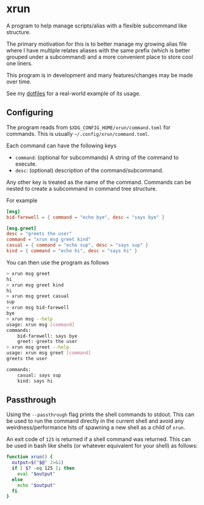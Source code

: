 # xrun
A program to help manage scripts/alias with a flexible subcommand like
structure.

The primary motivation for this is to better manage my growing alias file where
I have multiple relates aliases with the same prefix (which is better grouped
under a subcommand) and a more convenient place to store cool one liners.

This program is in development and many features/changes may be made over time.

See my [dotfiles](https://github.com/KaranveerB/Dotfiles/blob/master/.config/xrun/command.toml)
for a real-world example of its usage.

## Configuring
The program reads from `$XDG_CONFIG_HOME/xrun/command.toml` for commands. This
is usually `~/.config/xrun/command.toml`.

Each command can have the following keys
* `command`: (optional for subcommands) A string of the command to execute.
* `desc`: (optional) description of the command/subcommand.

Any other key is treated as the name of the command. Commands can be nested to
create a subcommand in command tree structure.

For example
```toml
[msg]
bid-farewell = { command = "echo bye", desc = "says bye" }

[msg.greet]
desc = "greets the user"
command = "xrun msg greet kind"
casual = { command = "echo sup", desc = "says sup" }
kind = { command = "echo hi", desc = "says hi" }
```

You can then use the program as follows
```sh
> xrun msg greet
hi
> xrun msg greet kind
hi
> xrun msg greet casual
sup
> xrun msg bid-farewell
bye
> xrun msg --help
usage: xrun msg [command]
commands:
    bid-farewell: says bye
    greet: greets the user
> xrun msg greet --help
usage: xrun msg greet [command]
greets the user

commands:
    casual: says sup
    kind: says hi
```

## Passthrough
Using the `--passthrough` flag prints the shell commands to stdout.
This can be used to run the command directly in the current shell and avoid any
weirdness/performance hits of spawning a new shell as a child of `xrun`.

An exit code of `125` is returned if a shell command was returned.
This can be used in bash like shells (or whatever equivalent for your shell) as
follows:

```bash
function xrun() {
  output=$("$@" 2>&1)
  if [ $? -eq 125 ]; then
    eval "$output"
  else
    echo "$output"
  fi
}
```

